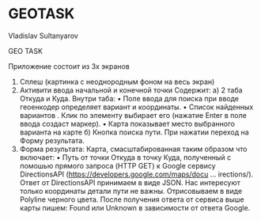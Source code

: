 # GEOTASK
Vladislav Sultanyarov

GEO TASK

Приложение состоит из 3х экранов
1. Сплеш (картинка с неоднородным фоном на весь экран)
2. Активити ввода начальной и конечной точки
Содержит:
а) 2 таба Откуда и Куда.
Внутри таба:
•	Поле ввода для поиска при вводе геоенкодер определяет вариант и координаты.
•	Список найденных вариантов . Клик по элементу выбирает его (нажатие Enter в поле ввода создаст маркер).
•	Карта показывает место выбранного варианта на карте
б) Кнопка поиска пути. При нажатии переход
на Форму результата.
3. Форма результата:
Карта, смасштабированная таким образом что включает:
•	Путь от точки Откуда в точку Куда, полученный с помошью прямого запроса (HTTP GET) к Google сервису DirectionsAPI (https://developers.google.com/maps/docu ... irections/).
Ответ от DirectionsAPI принимаем в виде JSON. Нас интересуют только координаты детали пути не важны. Отрисовываем в виде Polyline черного цвета.
После получения ответа от сервиса выше карты пишем:
Found или Unknown в зависимости от ответа Google.

